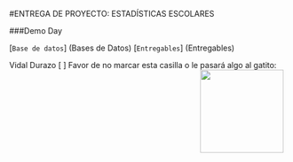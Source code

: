 
#ENTREGA DE PROYECTO:
ESTADÍSTICAS ESCOLARES

###Demo Day


[`Base de datos`] (Bases de Datos) [`Entregables`] (Entregables)


Vidal Durazo
[ ] Favor de no marcar esta casilla o le pasará algo al gatito:
<img src="http://2.bp.blogspot.com/_tK1etISEx6k/Suh7cuyJ5SI/AAAAAAAAAPQ/yJQddgjC30o/s280/gato_20030917.jpg" align="right" height="150" width="150" hspace="10">




